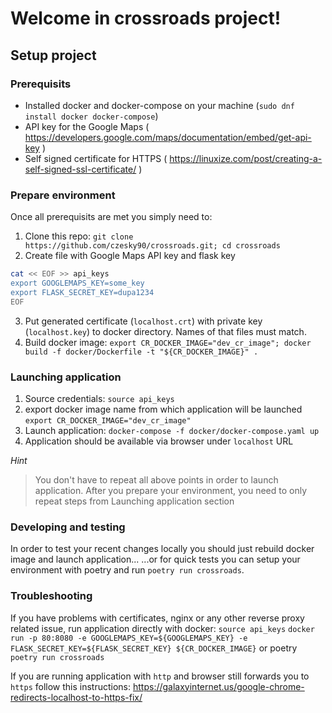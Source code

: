 # Welcome in crossroads project!

 ## Setup project

 ### Prerequisits

 * Installed docker and docker-compose on your machine (`sudo dnf install docker docker-compose`)
 * API key for the Google Maps ( https://developers.google.com/maps/documentation/embed/get-api-key )
 * Self signed certificate for HTTPS ( https://linuxize.com/post/creating-a-self-signed-ssl-certificate/ )

 ### Prepare environment

 Once all prerequisits are met you simply need to:
1. Clone this repo:
 `git clone https://github.com/czesky90/crossroads.git; cd crossroads`
2. Create file with Google Maps API key and flask key
 ```sh
cat << EOF >> api_keys
export GOOGLEMAPS_KEY=some_key
export FLASK_SECRET_KEY=dupa1234
EOF
```
 3. Put generated certificate (`localhost.crt`) with private key (`localhost.key`) to docker directory. Names of that files must match.
 4. Build docker image:
 `export CR_DOCKER_IMAGE="dev_cr_image"; docker build -f docker/Dockerfile -t "${CR_DOCKER_IMAGE}" .`

### Launching application

1. Source credentials:
`source api_keys`
2. export docker image name from which application will be launched
`export CR_DOCKER_IMAGE="dev_cr_image"`
3. Launch application:
 `docker-compose -f docker/docker-compose.yaml up`
4. Application should be available via browser under `localhost` URL

*Hint*
> You don't have to repeat all above points in order to launch application.
> After you prepare your environment, you need to only repeat steps from Launching application section

### Developing and testing

In order to test your recent changes locally you should just rebuild docker image and launch application...
...or for quick tests you can setup your environment with poetry and run `poetry run crossroads`.

### Troubleshooting

If you have problems with certificates, nginx or any other reverse proxy related issue, run application directly with docker:
`source api_keys`
`docker run -p 80:8080 -e GOOGLEMAPS_KEY=${GOOGLEMAPS_KEY} -e FLASK_SECRET_KEY=${FLASK_SECRET_KEY} ${CR_DOCKER_IMAGE}`
or poetry
`poetry run crossroads`

If you are running application with `http` and browser still forwards you to `https` follow this instructions: https://galaxyinternet.us/google-chrome-redirects-localhost-to-https-fix/
